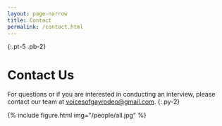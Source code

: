 ```yaml
---
layout: page-narrow
title: Contact
permalink: /contact.html
---
```


{:.pt-5 .pb-2}
# Contact Us

For questions or if you are interested in conducting an interview, please contact our team at [voicesofgayrodeo@gmail.com](voicesofgayrodeo@gmail.com). 
{:.py-2}

{% include figure.html img="/people/all.jpg" %}